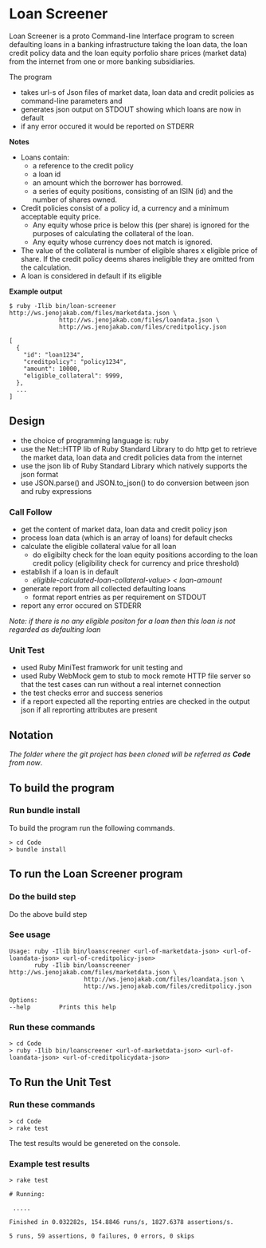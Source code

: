 # Loan Screener

Loan Screener is a proto Command-line Interface program to screen defaulting loans in a banking infrastructure taking the loan data, the loan credit policy data and the loan equity porfolio share prices (market data) from the internet from one or more banking subsidiaries.

The program
- takes url-s of Json files of market data, loan data and credit policies as command-line parameters and
- generates json output on STDOUT showing which loans are now in default
- if any error occured it would be reported on STDERR  

**Notes**
* Loans contain:
    - a reference to the credit policy
    - a loan id
    - an amount which the borrower has borrowed.
    - a series of equity positions, consisting of an ISIN (id) and the number of shares owned.
* Credit policies consist of a policy id, a currency and a minimum acceptable equity price.
  - Any equity whose price is below this (per share) is ignored for the purposes of calculating the collateral of the loan.
  - Any equity whose currency does not match is ignored.
* The value of the collateral is number of eligible shares x eligible price of share. If the credit policy deems shares ineligible they are omitted from the calculation.
* A loan is considered in default if its eligible 

**Example output**

````````````````````
$ ruby -Ilib bin/loan-screener http://ws.jenojakab.com/files/marketdata.json \
              http://ws.jenojakab.com/files/loandata.json \
              http://ws.jenojakab.com/files/creditpolicy.json

[
  {
    "id": "loan1234",
    "creditpolicy": "policy1234",
    "amount": 10000,
    "eligible_collateral": 9999,
  },
  ...
]
````````````````````

## Design

* the choice of programming language is: ruby
* use the Net::HTTP lib of Ruby Standard Library to do http get to retrieve the market data, loan data and credit policies data from the internet
* use the json lib of Ruby Standard Library which natively supports the json format
* use JSON.parse() and JSON.to_json() to do conversion between json and ruby expressions

### Call Follow
- get the content of market data, loan data and credit policy json
- process loan data (which is an array of loans) for default checks
- calculate the eligible collateral value for all loan 
    - do eligibilty check for the loan equity positions according to the loan credit policy (eligibility check for currency and price threshold)
- establish if a loan is in default
    - *eligible-calculated-loan-collateral-value> < loan-amount*
- generate report from all collected defaulting loans
    - format report entries as per requirement on STDOUT
- report any error occured on STDERR

*Note: if there is no any eligible positon for a loan then this loan is not regarded as defaulting loan*

### Unit Test
- used Ruby MiniTest framwork for unit testing and
- used Ruby WebMock gem to stub to mock remote HTTP file server so that the test cases can run without a real internet connection   
- the test checks error and success senerios
- if a report expected all the reporting entries are checked in the output json if all reprorting attributes are present

## Notation

*The folder where the git project has been cloned will be referred as **Code** from now*.

## To build the program

### Run bundle install  

To build the program run the following commands.

````````````````````
> cd Code
> bundle install
````````````````````

## To run the Loan Screener program

### Do the build step

Do the above build step

### See usage

````````````````````````
Usage: ruby -Ilib bin/loanscreener <url-of-marketdata-json> <url-of-loandata-json> <url-of-creditpolicy-json>
       ruby -Ilib bin/loanscreener http://ws.jenojakab.com/files/marketdata.json \
                     http://ws.jenojakab.com/files/loandata.json \
                     http://ws.jenojakab.com/files/creditpolicy.json

Options:
--help        Prints this help
````````````````````````

### Run these commands

````````````````````````
> cd Code
> ruby -Ilib bin/loanscreener <url-of-marketdata-json> <url-of-loandata-json> <url-of-creditpolicydata-json>
````````````````````````

## To Run the Unit Test
### Run these commands

````````````````````````
> cd Code
> rake test
````````````````````````

The test results would be genereted on the console.

### Example test results

````````````````````````
> rake test

# Running:

 .....

Finished in 0.032282s, 154.8846 runs/s, 1827.6378 assertions/s.

5 runs, 59 assertions, 0 failures, 0 errors, 0 skips

````````````````````````
